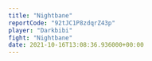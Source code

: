 ```yaml
---
title: "Nightbane"
reportCode: "92tJC1P8zdqrZ43p"
player: "Darkbibi"
fight: "Nightbane"
date: 2021-10-16T13:08:36.936000+00:00
---
```

